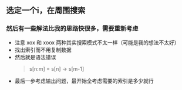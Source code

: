 ## 选定一个i，在周围搜索
### 然后有一些解法比我的思路快很多，需要重新考虑
* 注意 xox 和 xoox 两种其实搜索模式不太一样（可能是我的想法不太好）
* 找出索引而不用复制数据
* 然后就是语法错误
  > s[n:m] = s[n] -> s[m-1]
* 最后一步考虑输出问题，最开始全考虑需要的索引是多少就行
